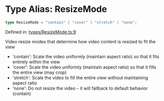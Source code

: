 # Type Alias: ResizeMode

```ts
type ResizeMode = "contain" | "cover" | "stretch" | "none";
```

Defined in: [types/ResizeMode.ts:9](https://github.com/TheWidlarzGroup/react-native-video/blob/1403959cf63e77ce519800110e1872cc843e5d0f/packages/react-native-video/src/core/types/ResizeMode.ts#L9)

Video resize modes that determine how video content is resized to fit the view

- 'contain': Scale the video uniformly (maintain aspect ratio) so that it fits entirely within the view
- 'cover': Scale the video uniformly (maintain aspect ratio) so that it fills the entire view (may crop)
- 'stretch': Scale the video to fill the entire view without maintaining aspect ratio
- 'none': Do not resize the video - it will fallback to default behavior (contain)
